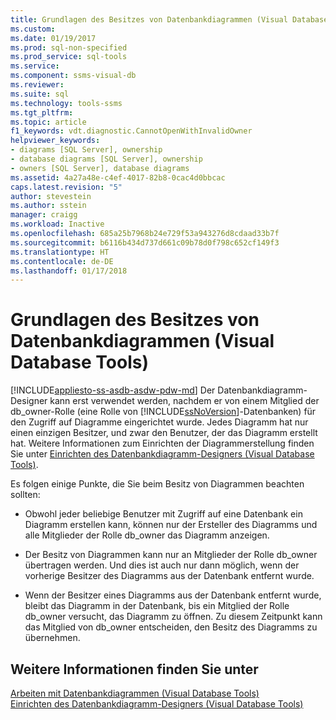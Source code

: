 ```yaml
---
title: Grundlagen des Besitzes von Datenbankdiagrammen (Visual Database Tools) | Microsoft-Dokumentation
ms.custom: 
ms.date: 01/19/2017
ms.prod: sql-non-specified
ms.prod_service: sql-tools
ms.service: 
ms.component: ssms-visual-db
ms.reviewer: 
ms.suite: sql
ms.technology: tools-ssms
ms.tgt_pltfrm: 
ms.topic: article
f1_keywords: vdt.diagnostic.CannotOpenWithInvalidOwner
helpviewer_keywords:
- diagrams [SQL Server], ownership
- database diagrams [SQL Server], ownership
- owners [SQL Server], database diagrams
ms.assetid: 4a27a48e-c4ef-4017-82b8-0cac4d0bbcac
caps.latest.revision: "5"
author: stevestein
ms.author: sstein
manager: craigg
ms.workload: Inactive
ms.openlocfilehash: 685a25b7968b24e729f53a943276d8cdaad33b7f
ms.sourcegitcommit: b6116b434d737d661c09b78d0f798c652cf149f3
ms.translationtype: HT
ms.contentlocale: de-DE
ms.lasthandoff: 01/17/2018
---
```

# <a name="understand-database-diagram-ownership-visual-database-tools"></a>Grundlagen des Besitzes von Datenbankdiagrammen (Visual Database Tools)
[!INCLUDE[appliesto-ss-asdb-asdw-pdw-md](../../includes/appliesto-ss-asdb-asdw-pdw-md.md)] Der Datenbankdiagramm-Designer kann erst verwendet werden, nachdem er von einem Mitglied der db_owner-Rolle (eine Rolle von [!INCLUDE[ssNoVersion](../../includes/ssnoversion_md.md)]-Datenbanken) für den Zugriff auf Diagramme eingerichtet wurde. Jedes Diagramm hat nur einen einzigen Besitzer, und zwar den Benutzer, der das Diagramm erstellt hat. Weitere Informationen zum Einrichten der Diagrammerstellung finden Sie unter [Einrichten des Datenbankdiagramm-Designers (Visual Database Tools)](../../ssms/visual-db-tools/set-up-database-diagram-designer-visual-database-tools.md).  
  
Es folgen einige Punkte, die Sie beim Besitz von Diagrammen beachten sollten:  
  
-   Obwohl jeder beliebige Benutzer mit Zugriff auf eine Datenbank ein Diagramm erstellen kann, können nur der Ersteller des Diagramms und alle Mitglieder der Rolle db_owner das Diagramm anzeigen.  
  
-   Der Besitz von Diagrammen kann nur an Mitglieder der Rolle db_owner übertragen werden. Und dies ist auch nur dann möglich, wenn der vorherige Besitzer des Diagramms aus der Datenbank entfernt wurde.  
  
-   Wenn der Besitzer eines Diagramms aus der Datenbank entfernt wurde, bleibt das Diagramm in der Datenbank, bis ein Mitglied der Rolle db_owner versucht, das Diagramm zu öffnen. Zu diesem Zeitpunkt kann das Mitglied von db_owner entscheiden, den Besitz des Diagramms zu übernehmen.  
  
## <a name="see-also"></a>Weitere Informationen finden Sie unter  
[Arbeiten mit Datenbankdiagrammen (Visual Database Tools)](../../ssms/visual-db-tools/work-with-database-diagrams-visual-database-tools.md)  
[Einrichten des Datenbankdiagramm-Designers (Visual Database Tools)](../../ssms/visual-db-tools/set-up-database-diagram-designer-visual-database-tools.md)  
  
